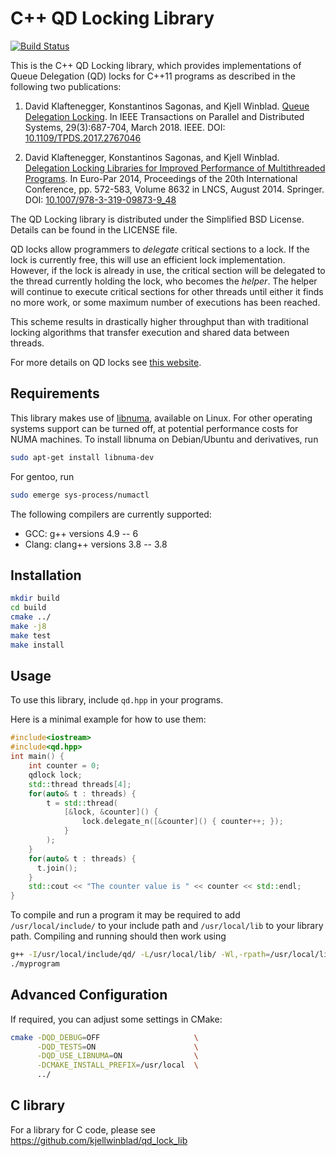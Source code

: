 C++ QD Locking Library
======================
[![Build Status](https://github.com/davidklaftenegger/qd_library/workflows/CI/badge.svg)](https://github.com/davidklaftenegger/qd_library/actions)

This is the C++ QD Locking library, which provides implementations of Queue Delegation
(QD) locks for C++11 programs as described in the following two publications:

 1. David Klaftenegger, Konstantinos Sagonas, and Kjell Winblad.
    [Queue Delegation Locking](https://ieeexplore.ieee.org/document/8093701).
    In IEEE Transactions on Parallel and Distributed Systems, 29(3):687-704,
    March 2018. IEEE.
    DOI: [10.1109/TPDS.2017.2767046](https://doi.org/10.1109/TPDS.2017.2767046)

 2. David Klaftenegger, Konstantinos Sagonas, and Kjell Winblad.
    [Delegation Locking Libraries for Improved Performance of Multithreaded
     Programs](https://link.springer.com/chapter/10.1007/978-3-319-09873-9_48).
    In Euro-Par 2014, Proceedings of the 20th International Conference,
    pp. 572-583, Volume 8632 in LNCS, August 2014. Springer.
    DOI: [10.1007/978-3-319-09873-9_48](https://doi.org/10.1007/978-3-319-09873-9_48)

The QD Locking library is distributed under the Simplified BSD License.
Details can be found in the LICENSE file.

QD locks allow programmers to *delegate* critical sections to a lock. If the
lock is currently free, this will use an efficient lock implementation.
However, if the lock is already in use, the critical section will be delegated
to the thread currently holding the lock, who becomes the *helper*. The helper
will continue to execute critical sections for other threads until either it
finds no more work, or some maximum number of executions has been reached.

This scheme results in drastically higher throughput than with traditional
locking algorithms that transfer execution and shared data between threads.

For more details on QD locks see [this website](https://www.it.uu.se/research/group/languages/software/qd_lock_lib).

Requirements
------------

This library makes use of [libnuma](http://oss.sgi.com/projects/libnuma/), available on Linux.
For other operating systems support can be turned off, at potential performance costs for NUMA machines.
To install libnuma on Debian/Ubuntu and derivatives, run
```bash
sudo apt-get install libnuma-dev
```
For gentoo, run
```bash
sudo emerge sys-process/numactl
```

The following compilers are currently supported:
 * GCC: g++ versions 4.9 -- 6
 * Clang: clang++ versions 3.8 -- 3.8

Installation
------------

```bash
mkdir build
cd build
cmake ../
make -j8
make test
make install
```

Usage
-----

To use this library, include `qd.hpp` in your programs.

Here is a minimal example for how to use them:

```c++
#include<iostream>
#include<qd.hpp>
int main() {
	int counter = 0;
	qdlock lock;
	std::thread threads[4];
	for(auto& t : threads) {
		t = std::thread(
			[&lock, &counter]() {
				lock.delegate_n([&counter]() { counter++; });
			}
		);
	}
	for(auto& t : threads) {
	  t.join();
	}
	std::cout << "The counter value is " << counter << std::endl;
}
```

To compile and run a program it may be required to add `/usr/local/include/` to your include path and `/usr/local/lib` to your library path.
Compiling and running should then work using
```bash
g++ -I/usr/local/include/qd/ -L/usr/local/lib/ -Wl,-rpath=/usr/local/lib/ myprogram.cpp -pthread -lqd -o myprogram
./myprogram
```

Advanced Configuration
----------------------

If required, you can adjust some settings in CMake:
```bash
cmake -DQD_DEBUG=OFF                     \
      -DQD_TESTS=ON                      \
      -DQD_USE_LIBNUMA=ON                \
      -DCMAKE_INSTALL_PREFIX=/usr/local  \
      ../
```

C library
---------

For a library for C code, please see https://github.com/kjellwinblad/qd_lock_lib
